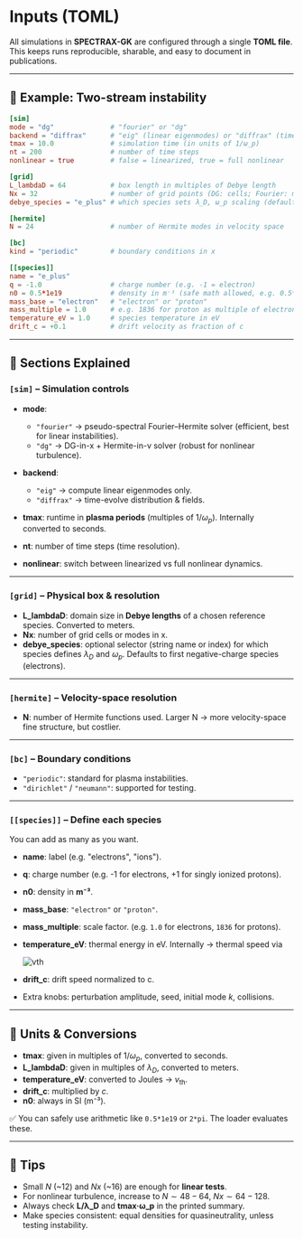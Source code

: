# Inputs (TOML)

All simulations in **SPECTRAX-GK** are configured through a single **TOML file**.  
This keeps runs reproducible, sharable, and easy to document in publications.

---

## 🔹 Example: Two-stream instability

```toml
[sim]
mode = "dg"              # "fourier" or "dg"
backend = "diffrax"      # "eig" (linear eigenmodes) or "diffrax" (time integration)
tmax = 10.0              # simulation time (in units of 1/ω_p)
nt = 200                 # number of time steps
nonlinear = true         # false = linearized, true = full nonlinear

[grid]
L_lambdaD = 64           # box length in multiples of Debye length
Nx = 32                  # number of grid points (DG: cells; Fourier: modes)
debye_species = "e_plus" # which species sets λ_D, ω_p scaling (default: first electron)

[hermite]
N = 24                   # number of Hermite modes in velocity space

[bc]
kind = "periodic"        # boundary conditions in x

[[species]]
name = "e_plus"
q = -1.0                 # charge number (e.g. -1 = electron)
n0 = 0.5*1e19            # density in m⁻³ (safe math allowed, e.g. 0.5*1e19)
mass_base = "electron"   # "electron" or "proton"
mass_multiple = 1.0      # e.g. 1836 for proton as multiple of electron mass
temperature_eV = 1.0     # species temperature in eV
drift_c = +0.1           # drift velocity as fraction of c
```

---

## 🔹 Sections Explained

### `[sim]` – Simulation controls

* **mode**:

  * `"fourier"` → pseudo-spectral Fourier–Hermite solver (efficient, best for linear instabilities).
  * `"dg"` → DG-in-x + Hermite-in-v solver (robust for nonlinear turbulence).
* **backend**:

  * `"eig"` → compute linear eigenmodes only.
  * `"diffrax"` → time-evolve distribution & fields.
* **tmax**: runtime in **plasma periods** (multiples of $1/\omega_p$). Internally converted to seconds.
* **nt**: number of time steps (time resolution).
* **nonlinear**: switch between linearized vs full nonlinear dynamics.

---

### `[grid]` – Physical box & resolution

* **L\_lambdaD**: domain size in **Debye lengths** of a chosen reference species. Converted to meters.
* **Nx**: number of grid cells or modes in x.
* **debye\_species**: optional selector (string name or index) for which species defines $\lambda_D$ and $\omega_p$. Defaults to first negative-charge species (electrons).

---

### `[hermite]` – Velocity-space resolution

* **N**: number of Hermite functions used. Larger N → more velocity-space fine structure, but costlier.

---

### `[bc]` – Boundary conditions

* `"periodic"`: standard for plasma instabilities.
* `"dirichlet"` / `"neumann"`: supported for testing.

---

### `[[species]]` – Define each species

You can add as many as you want.

* **name**: label (e.g. "electrons", "ions").

* **q**: charge number (e.g. -1 for electrons, +1 for singly ionized protons).

* **n0**: density in **m⁻³**.

* **mass\_base**: `"electron"` or `"proton"`.

* **mass\_multiple**: scale factor. (e.g. `1.0` for electrons, `1836` for protons).

* **temperature\_eV**: thermal energy in eV. Internally → thermal speed via

  ![vth](https://latex.codecogs.com/svg.image?v_{\text{th}}=\sqrt{\frac{2k_BT}{m}})

* **drift\_c**: drift speed normalized to c.

* Extra knobs: perturbation amplitude, seed, initial mode $k$, collisions.

---

## 🔹 Units & Conversions

* **tmax**: given in multiples of $1/\omega_p$, converted to seconds.
* **L\_lambdaD**: given in multiples of $\lambda_D$, converted to meters.
* **temperature\_eV**: converted to Joules → $v_{\text{th}}$.
* **drift\_c**: multiplied by $c$.
* **n0**: always in SI (m⁻³).

✅ You can safely use arithmetic like `0.5*1e19` or `2*pi`. The loader evaluates these.

---

## 📝 Tips

* Small $N$ (\~12) and $Nx$ (\~16) are enough for **linear tests**.
* For nonlinear turbulence, increase to $N \sim 48-64$, $Nx \sim 64-128$.
* Always check **L/λ\_D** and **tmax·ω\_p** in the printed summary.
* Make species consistent: equal densities for quasineutrality, unless testing instability.
